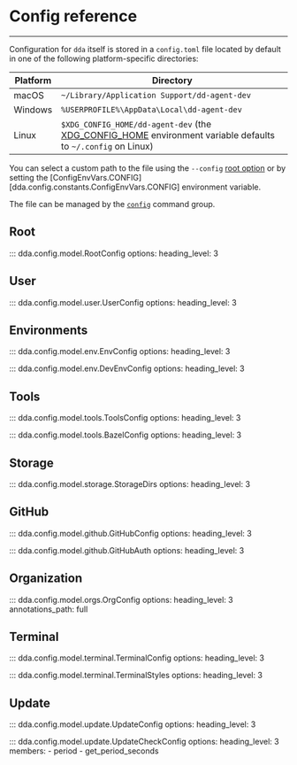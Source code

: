 # Config reference

-----

Configuration for `dda` itself is stored in a `config.toml` file located by default in one of the following platform-specific directories:

Platform | Directory
--- | ---
macOS | `~/Library/Application Support/dd-agent-dev`
Windows | `%USERPROFILE%\AppData\Local\dd-agent-dev`
Linux | `$XDG_CONFIG_HOME/dd-agent-dev` (the [XDG_CONFIG_HOME](https://specifications.freedesktop.org/basedir-spec/latest/#variables) environment variable defaults to `~/.config` on Linux)

You can select a custom path to the file using the `--config` [root option](../cli/commands.md#dda) or by setting the [ConfigEnvVars.CONFIG][dda.config.constants.ConfigEnvVars.CONFIG] environment variable.

The file can be managed by the [`config`](../cli/commands.md#dda-config) command group.

## Root

::: dda.config.model.RootConfig
    options:
      heading_level: 3

## User

::: dda.config.model.user.UserConfig
    options:
      heading_level: 3

## Environments

::: dda.config.model.env.EnvConfig
    options:
      heading_level: 3

::: dda.config.model.env.DevEnvConfig
    options:
      heading_level: 3

## Tools

::: dda.config.model.tools.ToolsConfig
    options:
      heading_level: 3

::: dda.config.model.tools.BazelConfig
    options:
      heading_level: 3

## Storage

::: dda.config.model.storage.StorageDirs
    options:
      heading_level: 3

## GitHub

::: dda.config.model.github.GitHubConfig
    options:
      heading_level: 3

::: dda.config.model.github.GitHubAuth
    options:
      heading_level: 3

## Organization

::: dda.config.model.orgs.OrgConfig
    options:
      heading_level: 3
      annotations_path: full

## Terminal

::: dda.config.model.terminal.TerminalConfig
    options:
      heading_level: 3

::: dda.config.model.terminal.TerminalStyles
    options:
      heading_level: 3

## Update

::: dda.config.model.update.UpdateConfig
    options:
      heading_level: 3

::: dda.config.model.update.UpdateCheckConfig
    options:
      heading_level: 3
      members:
      - period
      - get_period_seconds
